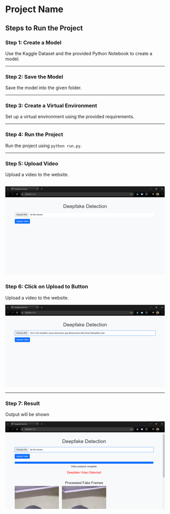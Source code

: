 # Project Name

## Steps to Run the Project

### Step 1: Create a Model
Use the Kaggle Dataset and the provided Python Notebook to create a model.

---

### Step 2: Save the Model
Save the model into the given folder.

---

### Step 3: Create a Virtual Environment
Set up a virtual environment using the provided requirements.

---

### Step 4: Run the Project
Run the project using `python run.py`.

---

### Step 5: Upload Video
Upload a video to the website.

![Step 5](https://github.com/AtulSisodiya/Deepfake-Video-Detection-ML-and-Flask-/blob/main/static/css/Screenshot%202024-12-09%20181137.png)
---

### Step 6: Click on Upload to Button
Upload a video to the website.

![Step 6](https://github.com/AtulSisodiya/Deepfake-Video-Detection-ML-and-Flask-/blob/main/static/css/Screenshot%202024-12-09%20181222.png)

---

### Step 7: Result
Output will be shown

![Step 7](https://github.com/AtulSisodiya/Deepfake-Video-Detection-ML-and-Flask-/blob/main/static/css/Screenshot%202024-12-09%20181605.png)





